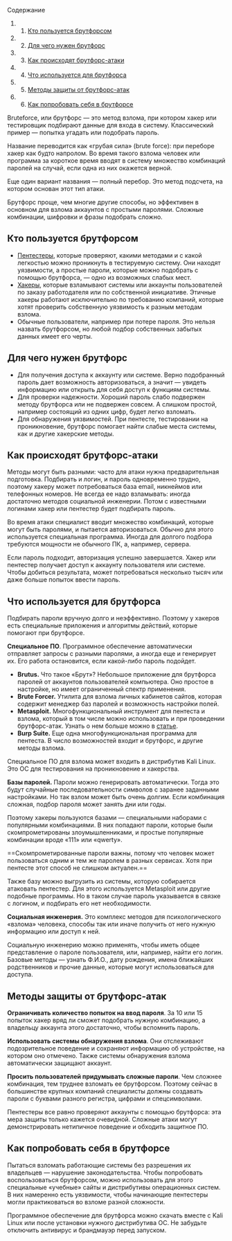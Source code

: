 Содержание

1. 1. [Кто пользуется брутфорсом](https://blog.skillfactory.ru/glossary/brute-force/#кто-пользуется-брутфорсом)
2. 2. [Для чего нужен брутфорс](https://blog.skillfactory.ru/glossary/brute-force/#для-чего-нужен-брутфорс)
3. 3. [Как происходят брутфорс-атаки](https://blog.skillfactory.ru/glossary/brute-force/#как-происходят-брутфорсатаки)
4. 4. [Что используется для брутфорса](https://blog.skillfactory.ru/glossary/brute-force/#что-используется-для-брутфорса)
5. 5. [Методы защиты от брутфорс-атак](https://blog.skillfactory.ru/glossary/brute-force/#методы-защиты-от-брутфорсатак)
6. 6. [Как попробовать себя в брутфорсе](https://blog.skillfactory.ru/glossary/brute-force/#как-попробовать-себя-в-брутфорсе)

Bruteforce, или брутфорс — это метод взлома, при котором хакер или тестировщик подбирают данные для входа в систему. Классический пример — попытка угадать или подобрать пароль.

Название переводится как «грубая сила» (brute force): при переборе хакер как будто напролом. Во время такого взлома человек или программа за короткое время вводят в систему множество комбинаций паролей на случай, если одна из них окажется верной.

Еще один вариант названия — полный перебор. Это метод подсчета, на котором основан этот тип атаки.

Брутфорс проще, чем многие другие способы, но эффективен в основном для взлома аккаунтов с простыми паролями. Сложные комбинации, шифровки и фразы подобрать сложно.

## Кто пользуется брутфорсом

- [Пентестеры](https://blog.skillfactory.ru/glossary/pentest/), которые проверяют, какими методами и с какой легкостью можно проникнуть в тестируемую систему. Они находят уязвимости, а простые пароли, которые можно подобрать с помощью брутфорса, — одно из возможных слабых мест.
- [Хакеры](https://blog.skillfactory.ru/kto-takoj-etichnyj-haker-2/), которые взламывают системы или аккаунты пользователей по заказу работодателя или по собственной инициативе. Этичные хакеры работают исключительно по требованию компаний, которые хотят проверить собственную уязвимость к разным методам взлома.
- Обычные пользователи, например при потере пароля. Это нельзя назвать брутфорсом, но любой подбор собственных забытых данных имеет его черты.

## Для чего нужен брутфорс

- Для получения доступа к аккаунту или системе. Верно подобранный пароль дает возможность авторизоваться, а значит — увидеть информацию или открыть для себя доступ к функциям системы.
- Для проверки надежности. Хороший пароль слабо подвержен методу брутфорса или не подвержен совсем. А слишком простой, например состоящий из одних цифр, будет легко взломать.
- Для обнаружения уязвимостей. При пентесте, тестировании на проникновение, брутфорс помогает найти слабые места системы, как и другие хакерские методы.
## Как происходят брутфорс-атаки

Методы могут быть разными: часто для атаки нужна предварительная подготовка. Подбирать и логин, и пароль одновременно трудно, поэтому хакеру может потребоваться база email, никнеймов или телефонных номеров. Не всегда ее надо взламывать: иногда достаточно методов социальной инженерии. Потом с известными логинами хакер или пентестер будет подбирать пароль.

Во время атаки специалист вводит множество комбинаций, которые могут быть паролями, и пытается авторизоваться. Обычно для этого используется специальная программа. Иногда для долгого подбора требуются мощности не обычного ПК, а, например, сервера.

Если пароль подходит, авторизация успешно завершается. Хакер или пентестер получает доступ к аккаунту пользователя или системе. Чтобы добиться результата, может потребоваться несколько тысяч или даже больше попыток ввести пароль.

## Что используется для брутфорса

Подбирать пароли вручную долго и неэффективно. Поэтому у хакеров есть специальные приложения и алгоритмы действий, которые помогают при брутфорсе.

**Специальное ПО**. Программное обеспечение автоматически отправляет запросы с разными паролями, а иногда еще и генерирует их. Его работа остановится, если какой-либо пароль подойдет.

- **Brutus.** Что такое «Брут»? Небольшое приложение для брутфорса паролей от аккаунтов пользователей компьютера. Оно простое в настройке, но имеет ограниченный спектр применения.
- **Brute Forcer.** Утилита для взлома личных кабинетов сайтов, которая содержит менеджер баз паролей и возможность настройки полей.
- **Metasploit.** Многофункциональный инструмент для пентеста и взлома, который в том числе можно использовать и при проведении брутфорс-атак. Узнать о нем больше можно в [статье](https://blog.skillfactory.ru/glossary/metasploit-framework). 
- **Burp Suite.** Еще одна многофункциональная программа для пентеста. В число возможностей входит и брутфорс, и другие методы взлома.

Специальное ПО для взлома может входить в дистрибутив Kali Linux. Это ОС для тестирования на проникновение и хакерства.

**Базы паролей.** Пароли можно генерировать автоматически. Тогда это будут случайные последовательности символов с заранее заданными настройками. Но так взлом может быть очень долгим. Если комбинация сложная, подбор пароля может занять дни или годы.

Поэтому хакеры пользуются базами — специальными наборами с популярными комбинациями. В них попадают пароли, которые были скомпрометированы злоумышленниками, и простые популярные комбинации вроде «111» или «qwerty».

==Скомпрометированные пароли важны, потому что человек может пользоваться одним и тем же паролем в разных сервисах. Хотя при пентесте этот способ не слишком актуален.==

Также базу можно выгрузить из системы, которую собирается атаковать пентестер. Для этого используется Metasploit или другие подобные программы. Но в таком случае пароль указывается в связке с логином, и подбирать его нет необходимости.

**Социальная инженерия.** Это комплекс методов для психологического «взлома» человека, способы так или иначе получить от него нужную информацию или доступ к ней.

Социальную инженерию можно применять, чтобы иметь общее представление о пароле пользователя, или, например, найти его логин. Базовые методы — узнать Ф.И.О., дату рождения, имена ближайших родственников и прочие данные, которые могут использоваться для доступа.

## Методы защиты от брутфорс-атак

**Ограничивать количество попыток на ввод пароля**. За 10 или 15 попыток хакер вряд ли сможет подобрать нужную комбинацию, а владельцу аккаунта этого достаточно, чтобы вспомнить пароль.

**Использовать системы обнаружения взлома**. Они отслеживают подозрительное поведение и сохраняют информацию об устройстве, на котором оно отмечено. Также системы обнаружения взлома автоматически защищают аккаунт.

**Просить пользователей придумывать сложные пароли**. Чем сложнее комбинация, тем труднее взломать ее брутфорсом. Поэтому сейчас в большинстве крупных компаний специалисты должны создавать пароли с буквами разного регистра, цифрами и спецсимволами.

Пентестеры все равно проверяют аккаунты с помощью брутфорса: эта мера защиты только кажется очевидной. Сложные атаки могут демонстрировать нетипичное поведение и обходить защитное ПО.

## Как попробовать себя в брутфорсе

Пытаться взломать работающие системы без разрешения их владельцев — нарушение законодательства. Чтобы попробовать воспользоваться брутфорсом, можно использовать для этого специальные «учебные» сайты и дистрибутивы операционных систем. В них намеренно есть уязвимости, чтобы начинающие пентестеры могли практиковаться во взломе разной сложности.

Программное обеспечение для брутфорса можно скачать вместе с Kali Linux или после установки нужного дистрибутива ОС. Не забудьте отключить антивирус и брандмауэр перед запуском.